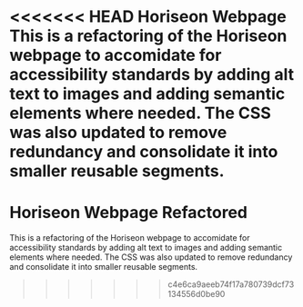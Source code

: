 <<<<<<< HEAD
Horiseon Webpage
This is a refactoring of the Horiseon webpage to accomidate for accessibility standards by adding alt text to images and adding semantic elements where needed. The CSS was also updated to remove redundancy and consolidate it into smaller reusable segments.
=======
# Horiseon Webpage Refactored
This is a refactoring of the Horiseon webpage to accomidate for accessibility standards by adding alt text to images and adding semantic elements where needed. The CSS was also updated to remove redundancy and consolidate it into smaller reusable segments.
>>>>>>> c4e6ca9aeeb74f17a780739dcf73134556d0be90
